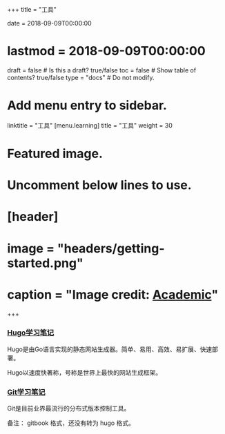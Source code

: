 +++
title = "工具"

date = 2018-09-09T00:00:00
# lastmod = 2018-09-09T00:00:00

draft = false  # Is this a draft? true/false
toc = false  # Show table of contents? true/false
type = "docs"  # Do not modify.

# Add menu entry to sidebar.
linktitle = "工具"
[menu.learning]
  title = "工具"
  weight = 30

# Featured image.
# Uncomment below lines to use.
# [header]
# image = "headers/getting-started.png"
# caption = "Image credit: [**Academic**](https://github.com/gcushen/hugo-academic/)"
+++


### [Hugo学习笔记](https://skyao.io/learning-hugo/)

Hugo是由Go语言实现的静态网站生成器。简单、易用、高效、易扩展、快速部署。

Hugo以速度快著称，号称是世界上最快的网站生成框架。

### [Git学习笔记](https://skyao.io/learning-git/)

Git是目前业界最流行的分布式版本控制工具。

备注： gitbook 格式，还没有转为 hugo 格式。